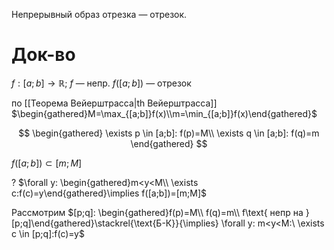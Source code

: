 Непрерывный образ отрезка — отрезок.
# Док-во

$f: [a;b]\to \mathbb{R};\ f$ — непр.
$f([a;b])$ — отрезок

по [[Теорема Вейерштрасса|th Вейерштрасса]] $\begin{gathered}M=\max_{[a;b]}f(x)\\m=\min_{[a;b]}f(x)\end{gathered}$

$$
\begin{gathered}
\exists p \in [a;b]: f(p)=M\\
\exists q \in [a;b]: f(q)=m
\end{gathered}
$$

$f([a;b])\subset [m;M]$

? $\forall y: \begin{gathered}m<y<M\\ \exists c:f(c)=y\end{gathered}\implies f([a;b])=[m;M]$ 

Рассмотрим $[p;q]: \begin{gathered}f(p)=M\\ f(q)=m\\ f\text{ непр на } [p;q]\end{gathered}\stackrel{\text{Б-К}}{\implies} \forall y: m<y<M:\ \exists c \in [p;q]:f(c)=y$